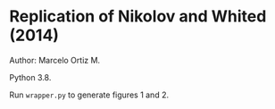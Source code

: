 # Replication of Nikolov and Whited (2014)
Author: Marcelo Ortiz M.

Python 3.8.

Run `wrapper.py` to generate figures 1 and 2.

